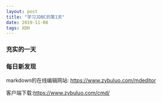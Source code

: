 ```yaml
---  
layout: post  
title: "学习JDBC的第1天"   
date: 2019-11-08
tags: XDH    
---  
```




### 充实的一天

### 每日新发现
markdown的在线编辑网站:
https://www.zybuluo.com/mdeditor

客户端下载:https://www.zybuluo.com/cmd/

